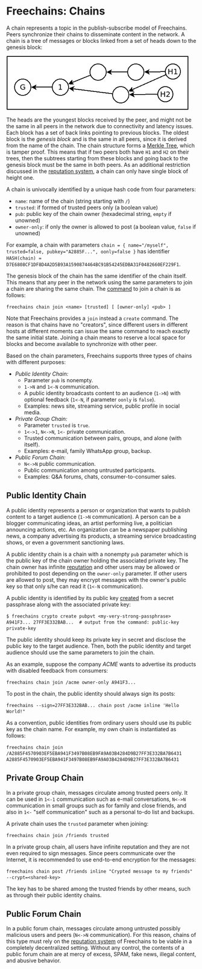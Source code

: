 # Freechains: Chains

A chain represents a topic in the publish-subscribe model of Freechains.
Peers synchronize their chains to disseminate content in the network.
A chain is a tree of messages or blocks linked from a set of heads down to the
genesis block:

<img src="chain.png">

The heads are the youngest blocks received by the peer, and might not be the
same in all peers in the network due to connectivity and latency issues.
Each block has a set of back links pointing to previous blocks.
The oldest block is the *genesis block* and is the same in all peers, since it
is derived from the name of the chain.
The chain structure forms a [Merkle Tree](https://en.wikipedia.org/wiki/Merkle_tree),
which is tamper proof.
This means that if two peers both have `H1` and `H2` on their trees, then the
subtrees starting from these blocks and going back to the genesis block must be
the same in both peers.
As an additional restriction discussed in the [reputation system](reps.md), a
chain can only have single block of height one.

A chain is univocally identified by a unique hash code from four parameters:

- `name`:       name of the chain (string starting with `/`)
- `trusted`:    if formed of trusted peers only (a boolean value)
- `pub`:        public key of the chain owner (hexadecimal string, `empty` if unowned)
- `owner-only`: if only the owner is allowed to post (a boolean value, `false` if unowned)

<!-- BLAKE2b Curve25519 -->

For example, a chain with parameters
    `chain = { name="/myself", trusted=false, pubkey="A2885F...", oonly=false }`
has identifier `HASH(chain) = D7E6808CF1DF8D4A2D5B93A1590874464BC91B54245EDBA31F0482660EF229F1`.

The genesis block of the chain has the same identifier of the chain itself.
This means that any peer in the network using the same parameters to join a
chain are sharing the same chain.
The [command](cmds.md#chain-join) to join a chain is as follows:

```
freechains chain join <name> [trusted] [ [owner-only] <pub> ]
```

Note that Freechains provides a `join` instead a `create` command.
The reason is that chains have no "creators", since different users in
different hosts at different moments can issue the same command to reach
exactly the same initial state.
Joining a chain means to reserve a local space for blocks and become available
to synchronize with other peer.

Based on the chain parameters, Freechains supports three types of chains with
different purposes:

- *Public Identity Chain:*
    - Parameter `pub` is nonempty.
    - `1->N` and `1<-N` communication.
    - A public identity broadcasts content to an audience (`1->N`) with
      optional feedback (`1<-N`, if parameter `oonly` is `false`).
    - Examples: news site, streaming service, public profile in social media.
- *Private Group Chain:*
    - Parameter `trusted` is `true`.
    - `1<->1`, `N<->N`, `1<-` private communication.
    - Trusted communication between pairs, groups, and alone (with itself).
    - Examples: e-mail, family WhatsApp group, backup.
- *Public Forum Chain:*
    - `N<->N` public communication.
    - Public communication among untrusted participants.
    - Examples: Q&A forums, chats, consumer-to-consumer sales.

## Public Identity Chain

A public identity represents a person or organization that wants to publish
content to a target audience (`1->N` communication).
A person can be a blogger communicating ideas, an artist performing live, a
politician announcing actions, etc.
An organization can be a newspaper publishing news, a company advertising its
products, a streaming service broadcasting shows, or even a government
sanctioning laws.

A public identity chain is a chain with a nonempty `pub` parameter which is the
public key of the chain owner holding the associated private key.
The chain owner has infinite [reputation](reps.md) and other users may be
allowed or prohibited to post depending on the `owner-only` parameter.
If other users are allowed to post, they may encrypt messages with the owner's
public key so that only s/he can read it (`1<-N` communication).

A public identity is identified by its public key
[created](cmds.md#crypto-create) from a secret passphrase along with the
associated private key:

```
$ freechains crypto create pubpvt <my-very-strong-passphrase>
A941F3... 27FF3E332BAB...  # output from the command: public-key private-key
```

The public identity should keep its private key in secret and disclose the
public key to the target audience.
Then, both the public identity and target audience should use the same
parameters to join the chain.

As an example, suppose the company *ACME* wants to advertise its products with
disabled feedback from consumers:

```
freechains chain join /acme owner-only A941F3...
```

To post in the chain, the public identity should always sign its posts:

```
freechains --sign=27FF3E332BAB... chain post /acme inline 'Hello World!"
```

As a convention, public identities from ordinary users should use its public
key as the chain name.
For example, my own chain is instantiated as follows:

```
freechains chain join /A2885F4570903EF5EBA941F3497B08EB9FA9A03B4284D9B27FF3E332BA7B6431 A2885F4570903EF5EBA941F3497B08EB9FA9A03B4284D9B27FF3E332BA7B6431
```

## Private Group Chain

In a private group chain, messages circulate among trusted peers only.
It can be used in `1<-1` communication such as e-mail conversations, `N<->N`
communication in small groups such as for family and close friends, and also
in `1<-` "self communication" such as a personal to-do list and backups.

A private chain uses the `trusted` parameter when joining:

```
freechains chain join /friends trusted
```

In a private group chain, all users have infinite reputation and they are not
even required to sign messages.
Since peers communicate over the Internet, it is recommended to use end-to-end
encryption for the messages:

```
freechains chain post /friends inline "Crypted message to my friends" --crypt=<shared-key>
```

The key has to be shared among the trusted friends by other means, such as
through their public identity chains.

## Public Forum Chain

In a public forum chain, messages circulate among untrusted possibly malicious
users and peers (`N<->N` communication).
For this reason, chains of this type must rely on the
[reputation system](docs/reps.md) of Freechains to be viable in a completely
decentralized setting.
Without any control, the contents of a public forum chain are at mercy of
excess, SPAM, fake news, illegal content, and abusive behavior.
